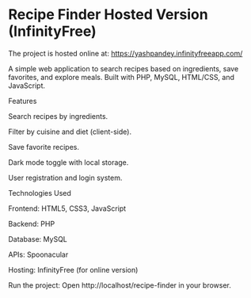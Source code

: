 # Recipe Finder Hosted Version (InfinityFree)

The project is hosted online at:
https://yashpandey.infinityfreeapp.com/

A simple web application to search recipes based on ingredients, save favorites, and explore meals. Built with PHP, MySQL, HTML/CSS, and JavaScript.

Features

Search recipes by ingredients.

Filter by cuisine and diet (client-side).

Save favorite recipes.

Dark mode toggle with local storage.

User registration and login system.

Technologies Used

Frontend: HTML5, CSS3, JavaScript

Backend: PHP

Database: MySQL

APIs: Spoonacular

Hosting: InfinityFree (for online version)


Run the project: Open http://localhost/recipe-finder in your browser.
